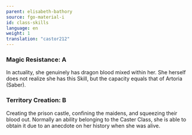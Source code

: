 ```yaml
---
parent: elisabeth-bathory
source: fgo-material-i
id: class-skills
language: en
weight: 1
translation: "castor212"
---
```


### Magic Resistance: A

In actuality, she genuinely has dragon blood mixed within her.
She herself does not realize she has this Skill, but the capacity equals that of Artoria (Saber).

### Territory Creation: B

Creating the prison castle, confining the maidens, and squeezing their blood out.
Normally an ability belonging to the Caster Class, she is able to obtain it due to an anecdote on her history when she was alive.
